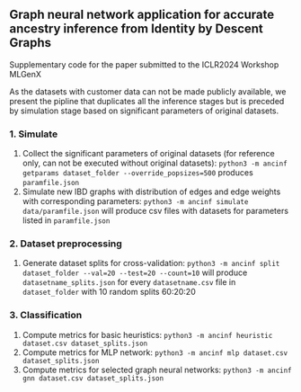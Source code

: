 ## Graph neural network application for accurate ancestry inference from Identity by Descent Graphs

Supplementary code for the paper submitted to the ICLR2024 Workshop MLGenX

As the datasets with customer data can not be made publicly available, we present the pipline that duplicates all the inference stages but is preceded by simulation stage based on significant parameters of original datasets.

### 1. Simulate 
1. Collect the significant parameters of original datasets (for reference only, can not be executed without original datasets): `python3 -m ancinf getparams dataset_folder --override_popsizes=500` produces `paramfile.json`
2. Simulate new IBD graphs with distribution of edges and edge weights with corresponding parameters: `python3 -m ancinf simulate data/paramfile.json` will produce csv files with datasets for parameters listed in `paramfile.json`

### 2. Dataset preprocessing
1. Generate dataset splits for cross-validation: `python3 -m ancinf split dataset_folder --val=20 --test=20 --count=10` will produce `datasetname_splits.json` for every `datasetname.csv` file in `dataset_folder` with 10 random splits 60:20:20

### 3. Classification 
1. Compute metrics for basic heuristics: `python3 -m ancinf heuristic dataset.csv dataset_splits.json`
2. Compute metrics for MLP network: `python3 -m ancinf mlp dataset.csv dataset_splits.json`
3. Compute metrics for selected graph neural networks: `python3 -m ancinf gnn dataset.csv dataset_splits.json`
